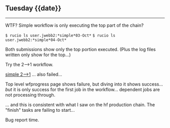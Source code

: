 ## Tuesday {{date}}

-----------

WTF?  Simple workflow is only executing the top part of the chain?  

`$ rucio ls user.jwebb2:*simple*03-Oct*`
`$ rucio ls user.jwebb2:*simple*04-Oct*`

Both submissions show only the top portion executed.  (Plus the log files written only show for the top...)

Try the 2-->1 workflow.

[simple 2-->1](https://panda-doma.cern.ch/tasks/?taskname=user.jwebb2.simple-chain-2to1-04-Oct-22-test1_*) ... also failed... 

Top level wfprogress page shows failure, but diving into it shows success... *but* it is only success for the first job in the workflow... dependent jobs are not processing through.

... and this is consistent with what I saw on the hf production chain.  The "finish" tasks are failing to start...

Bug report time.










